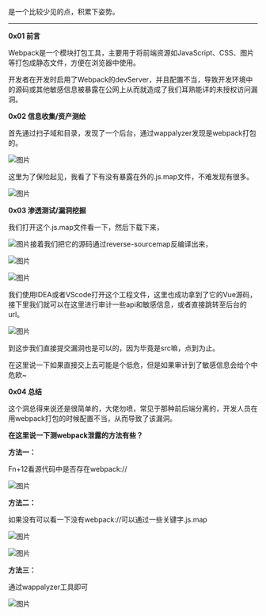 是一个比较少见的点，积累下姿势。

---

**0x01 前言**

Webpack是一个模块打包工具，主要用于将前端资源如JavaScript、CSS、图片等打包成静态文件，方便在浏览器中使用。

开发者在开发时启用了Webpack的devServer，并且配置不当，导致开发环境中的源码或其他敏感信息被暴露在公网上从而就造成了我们耳熟能详的未授权访问漏洞。



**0x02 信息收集/资产测绘**

首先通过扫子域和目录，发现了一个后台，通过wappalyzer发现是webpack打包的。

![图片](https://mmbiz.qpic.cn/sz_mmbiz_png/MicZ6Q9ZW0xANQXjo1oLrmjn8pcxedyXfvpy3MLjptsibmXoWickd7smBR14aFoxfHk4IQvrwNqKytm6Nd2W9qTJw/640?wx_fmt=png&from=appmsg&tp=webp&wxfrom=5&wx_lazy=1&wx_co=1)

这里为了保险起见，我看了下有没有暴露在外的.js.map文件，不难发现有很多。

![图片](https://mmbiz.qpic.cn/sz_mmbiz_png/MicZ6Q9ZW0xDm1loruQWy5RCLpAGfOU2MwFiaicrwmD7crtKiakTDyKo0X91oWY8mamCmuBq2o7E5dJm7R4Dm1z3RA/640?wx_fmt=png&from=appmsg&tp=webp&wxfrom=5&wx_lazy=1&wx_co=1)

**0x03 渗透测试/漏洞挖掘**

我们打开这个.js.map文件看一下，然后下载下来，

![图片](https://mmbiz.qpic.cn/sz_mmbiz_png/MicZ6Q9ZW0xANQXjo1oLrmjn8pcxedyXf12nNEGw86ES45icdEUBRUdVHTSNic2EzR7djdibpyuUrTwiaiacibld1py0A/640?wx_fmt=png&from=appmsg&tp=webp&wxfrom=5&wx_lazy=1&wx_co=1)接着我们把它的源码通过reverse-sourcemap反编译出来，

![图片](https://mmbiz.qpic.cn/sz_mmbiz_png/MicZ6Q9ZW0xANQXjo1oLrmjn8pcxedyXfgdALJj1aOicGg4lc8bwicGNKIO9X3Diccd7ttchUnWT71McfJYRuzCLiaQ/640?wx_fmt=png&from=appmsg&tp=webp&wxfrom=5&wx_lazy=1&wx_co=1)

![图片](https://mmbiz.qpic.cn/sz_mmbiz_png/MicZ6Q9ZW0xANQXjo1oLrmjn8pcxedyXf5IiaibWW0ZkicVBf6nA6JT4EsMGywHM07szxGuP9LlUfXBLGqSR51hFLg/640?wx_fmt=png&from=appmsg&tp=webp&wxfrom=5&wx_lazy=1&wx_co=1)

我们使用IDEA或者VScode打开这个工程文件，这里也成功拿到了它的Vue源码，接下里我们就可以在这里进行审计一些api和敏感信息，或者直接跳转至后台的url。

![图片](https://mmbiz.qpic.cn/sz_mmbiz_png/MicZ6Q9ZW0xANQXjo1oLrmjn8pcxedyXfpOfmUc7PLibnVgE9ffb19TBrpibDCMH5MpvLjqZW6wAye6l3icQKqFmCA/640?wx_fmt=png&from=appmsg&tp=webp&wxfrom=5&wx_lazy=1&wx_co=1)

到这步我们直接提交漏洞也是可以的，因为毕竟是src嘛，点到为止。

在这里说一下如果直接交上去可能是个低危，但是如果审计到了敏感信息会给个中危欧~

**0x04 总结**

这个洞总得来说还是很简单的，大佬勿喷，常见于那种前后端分离的，开发人员在用webpack打包的时候配置不当，从而导致了该漏洞。

**在这里说一下测webpack泄露的方法有些？**

**方法一：**

Fn+12看源代码中是否存在webpack://

![图片](https://mmbiz.qpic.cn/sz_mmbiz_png/MicZ6Q9ZW0xANQXjo1oLrmjn8pcxedyXfoiafmrGo6ygJIPatpicibXicDTjosV2wSaicf75ibxZcM1pExCzRGUZT40BA/640?wx_fmt=png&from=appmsg&tp=webp&wxfrom=5&wx_lazy=1&wx_co=1)

**方法二：**

如果没有可以看一下没有webpack://可以通过一些关键字.js.map

![图片](https://mmbiz.qpic.cn/sz_mmbiz_png/MicZ6Q9ZW0xDm1loruQWy5RCLpAGfOU2MwFiaicrwmD7crtKiakTDyKo0X91oWY8mamCmuBq2o7E5dJm7R4Dm1z3RA/640?wx_fmt=png&from=appmsg&tp=webp&wxfrom=5&wx_lazy=1&wx_co=1)

![图片](https://mmbiz.qpic.cn/sz_mmbiz_png/MicZ6Q9ZW0xANQXjo1oLrmjn8pcxedyXf12nNEGw86ES45icdEUBRUdVHTSNic2EzR7djdibpyuUrTwiaiacibld1py0A/640?wx_fmt=png&from=appmsg&tp=webp&wxfrom=5&wx_lazy=1&wx_co=1)

**方法三：**

通过wappalyzer工具即可

![图片](https://mmbiz.qpic.cn/sz_mmbiz_png/MicZ6Q9ZW0xANQXjo1oLrmjn8pcxedyXfvpy3MLjptsibmXoWickd7smBR14aFoxfHk4IQvrwNqKytm6Nd2W9qTJw/640?wx_fmt=png&from=appmsg&tp=webp&wxfrom=5&wx_lazy=1&wx_co=1)